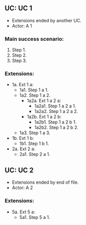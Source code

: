 ## UC: UC 1

- Extensions ended by another UC.
- Actor: A 1

### Main success scenario:

1. Step 1.
2. Step 2.
3. Step 3.

### Extensions:

- 1a. Ext 1 a:
	- 1a1. Step 1 a 1.
	- 1a2. Step 1 a 2.
		- 1a2a. Ext 1 a 2 a:
			- 1a2a1. Step 1 a 2 a 1.
			- 1a2a2. Step 1 a 2 a 2.
		- 1a2b. Ext 1 a 2 b:
			- 1a2b1. Step 1 a 2 b 1.
			- 1a2b2. Step 1 a 2 b 2.
	- 1a3. Step 1 a 3.
- 1b. Ext 1 b:
	- 1b1. Step 1 b 1.
- 2a. Ext 2 a:
	- 2a1. Step 2 a 1.

## UC: UC 2

- Extensions ended by end of file.
- Actor: A 2

### Extensions:

- 5a. Ext 5 a:
	- 5a1. Step 5 a 1.
